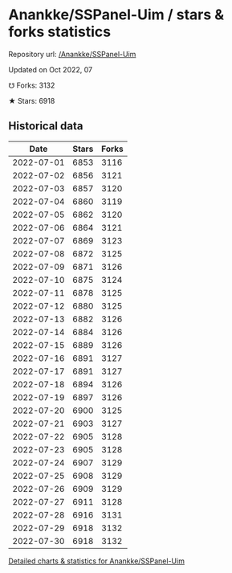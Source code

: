 # Anankke/SSPanel-Uim / stars & forks statistics

Repository url: [/Anankke/SSPanel-Uim](https://github.com/Anankke/SSPanel-Uim)

Updated on Oct 2022, 07

☋ Forks: 3132

★ Stars: 6918

## Historical data
| Date | Stars | Forks |
|------|-------|-------|
| 2022-07-01 | 6853 | 3116 | 
| 2022-07-02 | 6856 | 3121 | 
| 2022-07-03 | 6857 | 3120 | 
| 2022-07-04 | 6860 | 3119 | 
| 2022-07-05 | 6862 | 3120 | 
| 2022-07-06 | 6864 | 3121 | 
| 2022-07-07 | 6869 | 3123 | 
| 2022-07-08 | 6872 | 3125 | 
| 2022-07-09 | 6871 | 3126 | 
| 2022-07-10 | 6875 | 3124 | 
| 2022-07-11 | 6878 | 3125 | 
| 2022-07-12 | 6880 | 3125 | 
| 2022-07-13 | 6882 | 3126 | 
| 2022-07-14 | 6884 | 3126 | 
| 2022-07-15 | 6889 | 3126 | 
| 2022-07-16 | 6891 | 3127 | 
| 2022-07-17 | 6891 | 3127 | 
| 2022-07-18 | 6894 | 3126 | 
| 2022-07-19 | 6897 | 3126 | 
| 2022-07-20 | 6900 | 3125 | 
| 2022-07-21 | 6903 | 3127 | 
| 2022-07-22 | 6905 | 3128 | 
| 2022-07-23 | 6905 | 3128 | 
| 2022-07-24 | 6907 | 3129 | 
| 2022-07-25 | 6908 | 3129 | 
| 2022-07-26 | 6909 | 3129 | 
| 2022-07-27 | 6911 | 3128 | 
| 2022-07-28 | 6916 | 3131 | 
| 2022-07-29 | 6918 | 3132 | 
| 2022-07-30 | 6918 | 3132 | 


[Detailed charts & statistics for Anankke/SSPanel-Uim](https://reviewgithub.com/rep/Anankke/SSPanel-Uim)
